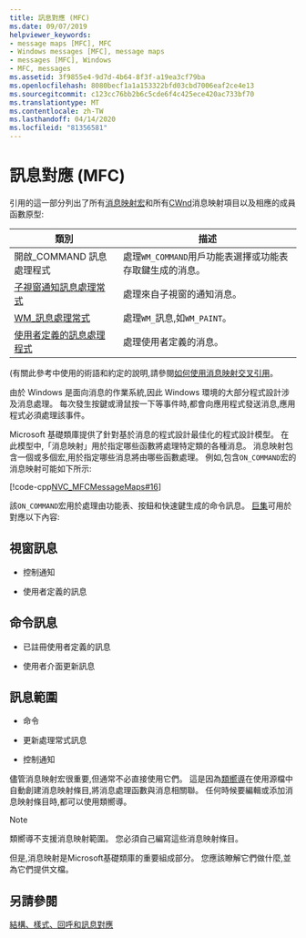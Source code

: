```yaml
---
title: 訊息對應 (MFC)
ms.date: 09/07/2019
helpviewer_keywords:
- message maps [MFC], MFC
- Windows messages [MFC], message maps
- messages [MFC], Windows
- MFC, messages
ms.assetid: 3f9855e4-9d7d-4b64-8f3f-a19ea3cf79ba
ms.openlocfilehash: 8080becf1a1a153322bfd03cbd7006eaf2ce4e13
ms.sourcegitcommit: c123cc76bb2b6c5cde6f4c425ece420ac733bf70
ms.translationtype: MT
ms.contentlocale: zh-TW
ms.lasthandoff: 04/14/2020
ms.locfileid: "81356581"
---
```

# <a name="message-maps-mfc"></a>訊息對應 (MFC)

引用的這一部分列出了所有[消息映射宏](../../mfc/reference/message-map-macros-mfc.md)和所有[CWnd](../../mfc/reference/cwnd-class.md)消息映射項目以及相應的成員函數原型:

|類別|描述|
|--------------|-----------------|
|開啟\_COMMAND 訊息處理程式|處理`WM_COMMAND`用戶功能表選擇或功能表存取鍵生成的消息。|
|[子視窗通知訊息處理常式](../../mfc/reference/child-window-notification-message-handlers.md)|處理來自子視窗的通知消息。|
|[WM_訊息處理常式](../../mfc/reference/handlers-for-wm-messages.md)|處理`WM_`訊息,如`WM_PAINT`。|
|[使用者定義的訊息處理程式](../../mfc/reference/user-defined-handlers.md)|處理使用者定義的消息。|

(有關此參考中使用的術語和約定的說明,請參閱[如何使用消息映射交叉引用](../../mfc/reference/how-to-use-the-message-map-cross-reference.md)。

由於 Windows 是面向消息的作業系統,因此 Windows 環境的大部分程式設計涉及消息處理。 每次發生按鍵或滑鼠按一下等事件時,都會向應用程式發送消息,應用程式必須處理該事件。

Microsoft 基礎類庫提供了針對基於消息的程式設計最佳化的程式設計模型。 在此模型中,「消息映射」用於指定哪些函數將處理特定類的各種消息。 消息映射包含一個或多個宏,用於指定哪些消息將由哪些函數處理。 例如,包含`ON_COMMAND`宏的消息映射可能如下所示:

[!code-cpp[NVC_MFCMessageMaps#16](../../mfc/reference/codesnippet/cpp/message-maps-mfc_1.cpp)]

該`ON_COMMAND`宏用於處理由功能表、按鈕和快速鍵生成的命令訊息。 [巨集](../../mfc/reference/message-map-macros-mfc.md)可用於對應以下內容:

## <a name="windows-messages"></a>視窗訊息

- 控制通知

- 使用者定義的訊息

## <a name="command-messages"></a>命令訊息

- 已註冊使用者定義的訊息

- 使用者介面更新訊息

## <a name="ranges-of-messages"></a>訊息範圍

- 命令

- 更新處理常式訊息

- 控制通知

儘管消息映射宏很重要,但通常不必直接使用它們。 這是因為[類嚮導](mfc-class-wizard.md)在使用源檔中自動創建消息映射條目,將消息處理函數與消息相關聯。 任何時候要編輯或添加消息映射條目時,都可以使用類嚮導。

> [!NOTE]
> 類嚮導不支援消息映射範圍。 您必須自己編寫這些消息映射條目。

但是,消息映射是Microsoft基礎類庫的重要組成部分。 您應該瞭解它們做什麼,並為它們提供文檔。

## <a name="see-also"></a>另請參閱

[結構、樣式、回呼和訊息對應](../../mfc/reference/structures-styles-callbacks-and-message-maps.md)
